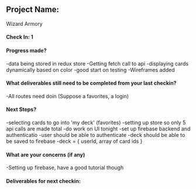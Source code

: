 ## Project Name:
Wizard Armory

#### Check In: 1

#### Progress made?
-data being stored in redux store
-Getting fetch call to api
-displaying cards dynamically based on color
-good start on testing
-Wireframes added

#### What deliverables still need to be completed from your last checkin?
-All routes need doin (Suppose a favorites, a login)

#### Next Steps?
-selecting cards to go into 'my deck' (favorites)
-setting up store so only 5 api calls are made total
-do work on UI tonight
-set up firebase backend and authenticatio
-user should be able to authenticate
-deck should be able to be saved to firebase
-deck = {
  userId,
  array of card ids 
}

#### What are your concerns (if any)
-Setting up firebase, have a good tutorial though

#### Deliverables for next checkin:
